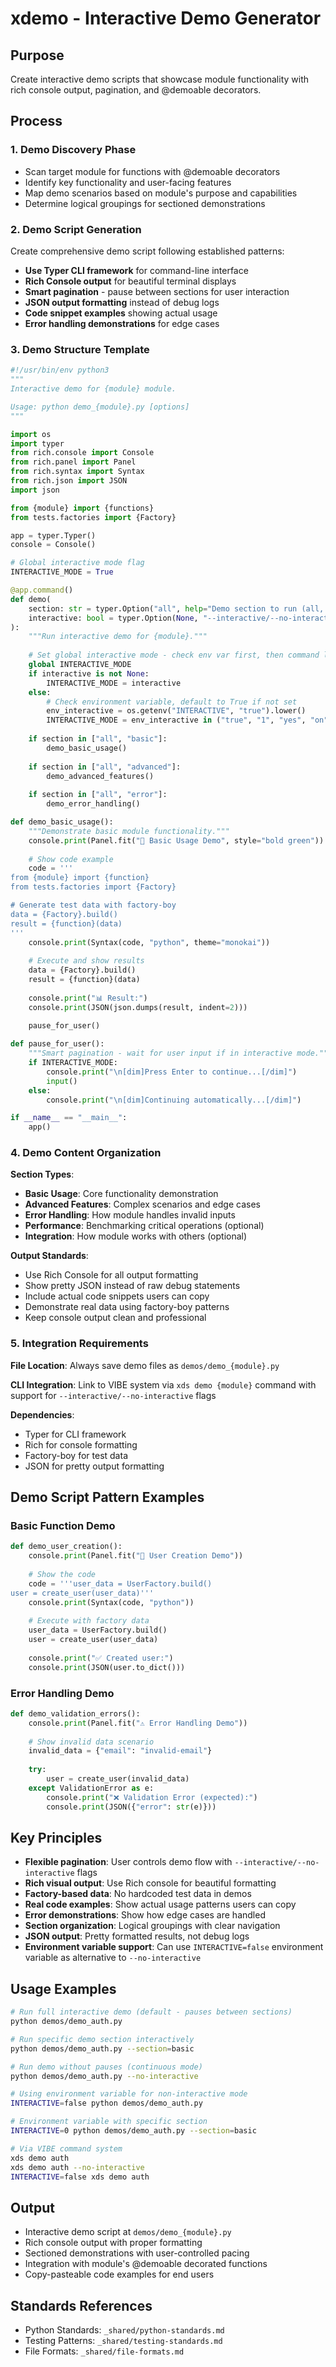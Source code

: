 # xdemo - Interactive Demo Generator

## Purpose
Create interactive demo scripts that showcase module functionality with rich console output, pagination, and @demoable decorators.

## Process

### 1. Demo Discovery Phase
- Scan target module for functions with @demoable decorators
- Identify key functionality and user-facing features
- Map demo scenarios based on module's purpose and capabilities
- Determine logical groupings for sectioned demonstrations

### 2. Demo Script Generation
Create comprehensive demo script following established patterns:
- **Use Typer CLI framework** for command-line interface
- **Rich Console output** for beautiful terminal displays  
- **Smart pagination** - pause between sections for user interaction
- **JSON output formatting** instead of debug logs
- **Code snippet examples** showing actual usage
- **Error handling demonstrations** for edge cases

### 3. Demo Structure Template

```python
#!/usr/bin/env python3
"""
Interactive demo for {module} module.

Usage: python demo_{module}.py [options]
"""

import os
import typer
from rich.console import Console
from rich.panel import Panel
from rich.syntax import Syntax
from rich.json import JSON
import json

from {module} import {functions}
from tests.factories import {Factory}

app = typer.Typer()
console = Console()

# Global interactive mode flag
INTERACTIVE_MODE = True

@app.command()
def demo(
    section: str = typer.Option("all", help="Demo section to run (all, basic, advanced)"),
    interactive: bool = typer.Option(None, "--interactive/--no-interactive", "-i", help="Pause between sections (default: True, override with INTERACTIVE env var)")
):
    """Run interactive demo for {module}."""
    
    # Set global interactive mode - check env var first, then command line arg
    global INTERACTIVE_MODE
    if interactive is not None:
        INTERACTIVE_MODE = interactive
    else:
        # Check environment variable, default to True if not set
        env_interactive = os.getenv("INTERACTIVE", "true").lower()
        INTERACTIVE_MODE = env_interactive in ("true", "1", "yes", "on")
    
    if section in ["all", "basic"]:
        demo_basic_usage()
        
    if section in ["all", "advanced"]:
        demo_advanced_features()
        
    if section in ["all", "error"]:
        demo_error_handling()

def demo_basic_usage():
    """Demonstrate basic module functionality."""
    console.print(Panel.fit("🚀 Basic Usage Demo", style="bold green"))
    
    # Show code example
    code = '''
from {module} import {function}
from tests.factories import {Factory}

# Generate test data with factory-boy
data = {Factory}.build()
result = {function}(data)
'''
    console.print(Syntax(code, "python", theme="monokai"))
    
    # Execute and show results
    data = {Factory}.build()
    result = {function}(data)
    
    console.print("📊 Result:")
    console.print(JSON(json.dumps(result, indent=2)))
    
    pause_for_user()

def pause_for_user():
    """Smart pagination - wait for user input if in interactive mode."""
    if INTERACTIVE_MODE:
        console.print("\n[dim]Press Enter to continue...[/dim]")
        input()
    else:
        console.print("\n[dim]Continuing automatically...[/dim]")

if __name__ == "__main__":
    app()
```

### 4. Demo Content Organization

**Section Types**:
- **Basic Usage**: Core functionality demonstration
- **Advanced Features**: Complex scenarios and edge cases
- **Error Handling**: How module handles invalid inputs
- **Performance**: Benchmarking critical operations (optional)
- **Integration**: How module works with others (optional)

**Output Standards**:
- Use Rich Console for all output formatting
- Show pretty JSON instead of raw debug statements
- Include actual code snippets users can copy
- Demonstrate real data using factory-boy patterns
- Keep console output clean and professional

### 5. Integration Requirements

**File Location**: Always save demo files as `demos/demo_{module}.py`

**CLI Integration**: Link to VIBE system via `xds demo {module}` command with support for `--interactive/--no-interactive` flags

**Dependencies**: 
- Typer for CLI framework
- Rich for console formatting
- Factory-boy for test data
- JSON for pretty output formatting

## Demo Script Pattern Examples

### Basic Function Demo
```python
def demo_user_creation():
    console.print(Panel.fit("👤 User Creation Demo"))
    
    # Show the code
    code = '''user_data = UserFactory.build()
user = create_user(user_data)'''
    console.print(Syntax(code, "python"))
    
    # Execute with factory data
    user_data = UserFactory.build()
    user = create_user(user_data)
    
    console.print("✅ Created user:")
    console.print(JSON(user.to_dict()))
```

### Error Handling Demo
```python
def demo_validation_errors():
    console.print(Panel.fit("⚠️ Error Handling Demo"))
    
    # Show invalid data scenario
    invalid_data = {"email": "invalid-email"}
    
    try:
        user = create_user(invalid_data)
    except ValidationError as e:
        console.print("❌ Validation Error (expected):")
        console.print(JSON({"error": str(e)}))
```

## Key Principles
- **Flexible pagination**: User controls demo flow with `--interactive/--no-interactive` flags
- **Rich visual output**: Use Rich console for beautiful formatting  
- **Factory-based data**: No hardcoded test data in demos
- **Real code examples**: Show actual usage patterns users can copy
- **Error demonstrations**: Show how edge cases are handled
- **Section organization**: Logical groupings with clear navigation
- **JSON output**: Pretty formatted results, not debug logs
- **Environment variable support**: Can use `INTERACTIVE=false` environment variable as alternative to `--no-interactive`

## Usage Examples

```bash
# Run full interactive demo (default - pauses between sections)
python demos/demo_auth.py

# Run specific demo section interactively
python demos/demo_auth.py --section=basic

# Run demo without pauses (continuous mode)
python demos/demo_auth.py --no-interactive

# Using environment variable for non-interactive mode
INTERACTIVE=false python demos/demo_auth.py

# Environment variable with specific section
INTERACTIVE=0 python demos/demo_auth.py --section=basic

# Via VIBE command system
xds demo auth
xds demo auth --no-interactive
INTERACTIVE=false xds demo auth
```

## Output
- Interactive demo script at `demos/demo_{module}.py`
- Rich console output with proper formatting
- Sectioned demonstrations with user-controlled pacing
- Integration with module's @demoable decorated functions
- Copy-pasteable code examples for end users

## Standards References
- Python Standards: `_shared/python-standards.md`
- Testing Patterns: `_shared/testing-standards.md`
- File Formats: `_shared/file-formats.md`

